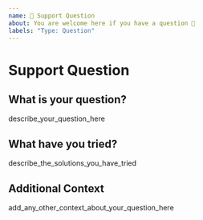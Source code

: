 ```yaml
---
name: 💬 Support Question
about: You are welcome here if you have a question 🤗
labels: "Type: Question"
---
```


# Support Question

## What is your question?

describe_your_question_here

## What have you tried?

describe_the_solutions_you_have_tried

## Additional Context

add_any_other_context_about_your_question_here
